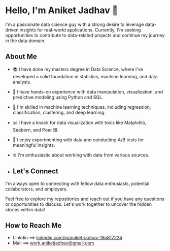 # Hello, I'm Aniket Jadhav 👋

I'm a passionate data science guy with a strong desire to leverage data-driven insights for real-world applications. Currently, I'm seeking opportunities to contribute to data-related projects and continue my journey in the data domain.

## About Me

- 📚 I have done my masters degree in Data Science, where I've developed a solid foundation in statistics, machine learning, and data analysis.
- 💼 I have hands-on experience with data manipulation, visualization, and predictive modeling using Python and SQL.
- 🤖 I'm skilled in machine learning techniques, including regression, classification, clustering, and deep learning.
- 📊 I have a knack for data visualization with tools like Matplotlib, Seaborn, and Poer BI.
- 🧪 I enjoy experimenting with data and conducting A/B tests for meaningful insights.
- 🌐 I'm enthusiastic about working with data from various sources.

- ## Let's Connect

I'm always open to connecting with fellow data enthusiasts, potential collaborators, and employers.

Feel free to explore my repositories and reach out if you have any questions or opportunities to discuss. Let's work together to uncover the hidden stories within data!

## How to Reach Me 

- Linkdin ==> [linkedin.com/in/aniket-jadhav-19a817224](https://www.linkedin.com/in/aniket-jadhav-19a817224/)
- Mail ==> work.aniketjadhav@gmail.com
